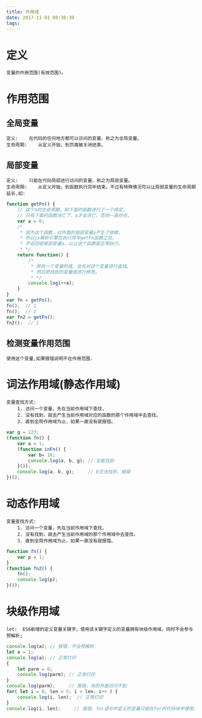```yaml
---
title: 作用域
date: 2017-11-01 08:36:30
tags:
---
```



# 定义
    变量的作用范围(有效范围)。
  
    
# 作用范围

## 全局变量
    定义:    在代码的任何地方都可以访问的变量，称之为全局变量。
    生命周期:    从定义开始，到页面被关闭结束。
    
## 局部变量
    定义:    只能在代码局部进行访问的变量，称之为局部变量。
    生命周期:    从定义开始，到函数执行完毕结束。不过有特殊情况可以让局部变量的生命周期延长,如:

```javascript
function getFn() {
    // 这个a的生命周期，和下面的函数进行了一个绑定，
    // 只有下面的函数消亡了，a才会消亡，否则一直存在。
    var a = 0;
    /*
     * 因为这个函数，对外面的局部变量a产生了依赖，
     * 所以js解析引擎在执行完毕getFn函数之后，
     * 不会回收局部变量a，以让这个函数能正常执行。
     * */
    return function() {
        /*
         * 修改一个变量的值，会先对这个变量进行查找。
         * 然后把找到的变量值进行修改。
         * */
        console.log(++a);
    }
}
var fn = getFn();
fn();  // 1
fn();  // 2
var fn2 = getFn();
fn2();  // 1
```    

## 检测变量作用范围
    使用这个变量,如果报错说明不在作用范围.
   
    
# 词法作用域(静态作用域)    
    变量查找方式:
        1. 访问一个变量，先在当前作用域下查找，
        2. 没有找到，就去产生当前作用域对应的函数的那个作用域中去查找，
        3. 直到全局作用域为止，如果一直没有就报错。

```javascript
var g = 123;
(function fn() {
    var a = 1;
    (function inFn() {
        var b= 10;
        console.log(a, b, g); // 全能找到
    }());
    console.log(a, b, g);     // b无法找到，报错
})();
```        


# 动态作用域  
    变量查找方式:
        1. 访问一个变量，先在当前作用域下查找，
        2. 没有找到，就去产生当前作用域的那个作用域中去查找，
        3. 直到全局作用域为止，如果一直没有就报错。
        
```javascript
function fn() {
    var p = 1;
}
(function fn2() {
    fn();
    console.log(p);
}());
```  
        
        
# 块级作用域
   
    let:  ES6新增的定义变量关键字，使用该关键字定义的变量拥有块级作用域，同时不会参与预解析;
   
```javascript
console.log(a); // 报错，不会预解析
let a = 1;
console.log(a); // 正常打印
{
    let parm = 0;
    console.log(parm); // 正常打印
}
console.log(parm);     // 报错，块的外面访问不到
for( let i = 0, len = 5; i < len; i++ ) {
    console.log(i, len);  // 正常打印
}
console.log(i, len);     // 报错，for语句中定义的变量只能在for的代码块中使用，外面使用不了
```      
    
        